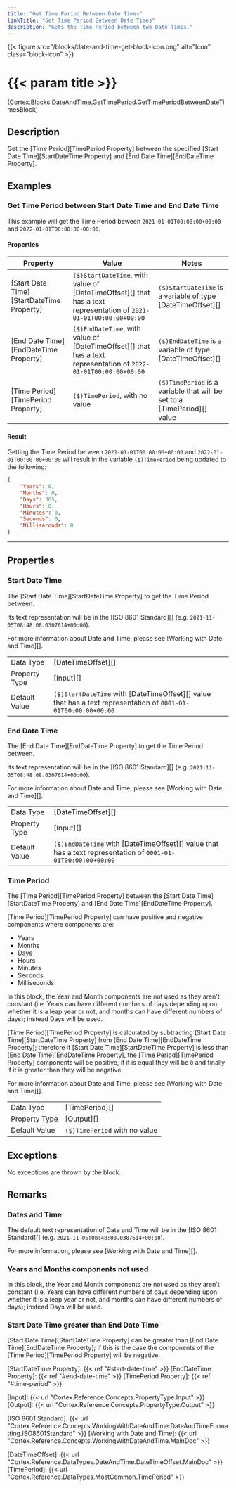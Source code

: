 ```yaml
---
title: "Get Time Period Between Date Times"
linkTitle: "Get Time Period Between Date Times"
description: "Gets the Time Period between two Date Times."
---
```


{{< figure src="/blocks/date-and-time-get-block-icon.png" alt="Icon" class="block-icon" >}}

# {{< param title >}}

<p class="namespace">(Cortex.Blocks.DateAndTime.GetTimePeriod.GetTimePeriodBetweenDateTimesBlock)</p>

## Description

Get the [Time Period][TimePeriod Property] between the specified [Start Date Time][StartDateTime Property] and [End Date Time][EndDateTime Property].

## Examples

### Get Time Period between Start Date Time and End Date Time

This example will get the Time Period beween `2021-01-01T00:00:00+00:00` and `2022-01-01T00:00:00+00:00`.

#### Properties

| Property           | Value                     | Notes                                    |
|--------------------|---------------------------|------------------------------------------|
| [Start Date Time][StartDateTime Property] | `($)StartDateTime`, with value of [DateTimeOffset][] that has a text representation of `2021-01-01T00:00:00+00:00` | `($)StartDateTime` is a variable of type [DateTimeOffset][] |
| [End Date Time][EndDateTime Property] | `($)EndDateTime`, with value of [DateTimeOffset][] that has a text representation of `2022-01-01T00:00:00+00:00` | `($)EndDateTime` is a variable of type [DateTimeOffset][] |
| [Time Period][TimePeriod Property] | `($)TimePeriod`, with no value | `($)TimePeriod` is a variable that will be set to a [TimePeriod][] value |

#### Result

Getting the Time Period between `2021-01-01T00:00:00+00:00` and `2022-01-01T00:00:00+00:00` will result in the variable `($)TimePeriod` being updated to the following:

```json
{
    "Years": 0, 
    "Months": 0, 
    "Days": 365, 
    "Hours": 0, 
    "Minutes": 0, 
    "Seconds": 0, 
    "Milliseconds": 0
}
```

***

## Properties

### Start Date Time

The [Start Date Time][StartDateTime Property] to get the Time Period between.

Its text representation will be in the [ISO 8601 Standard][] (e.g. `2021-11-05T08:48:08.0307614+00:00`).

For more information about Date and Time, please see [Working with Date and Time][].

| | |
|--------------------|---------------------------|
| Data Type | [DateTimeOffset][] |
| Property Type | [Input][] |
| Default Value | `($)StartDateTime` with [DateTimeOffset][] value that has a text representation of `0001-01-01T00:00:00+00:00`|

### End Date Time

The [End Date Time][EndDateTime Property] to get the Time Period between.

Its text representation will be in the [ISO 8601 Standard][] (e.g. `2021-11-05T08:48:08.0307614+00:00`).

For more information about Date and Time, please see [Working with Date and Time][].

| | |
|--------------------|---------------------------|
| Data Type | [DateTimeOffset][] |
| Property Type | [Input][] |
| Default Value | `($)EndDateTime` with [DateTimeOffset][] value that has a text representation of `0001-01-01T00:00:00+00:00`|

### Time Period

The [Time Period][TimePeriod Property] between the [Start Date Time][StartDateTime Property] and [End Date Time][EndDateTime Property].

[Time Period][TimePeriod Property] can have positive and negative components where components are:

* Years
* Months
* Days
* Hours
* Minutes
* Seconds
* Milliseconds

In this block, the Year and Month components are not used as they aren't constant (i.e. Years can have different numbers of days depending upon whether it is a leap year or not, and months can have different numbers of days); instead Days will be used.

[Time Period][TimePeriod Property] is calculated by subtracting [Start Date Time][StartDateTime Property] from [End Date Time][EndDateTime Property]; therefore if [Start Date Time][StartDateTime Property] is less than [End Date Time][EndDateTime Property], the [Time Period][TimePeriod Property] components will be positive, if it is equal they will be `0` and finally if it is greater than they will be negative.

For more information about Date and Time, please see [Working with Date and Time][].

| | |
|--------------------|---------------------------|
| Data Type | [TimePeriod][] |
| Property Type | [Output][] |
| Default Value | `($)TimePeriod` with no value |

## Exceptions

No exceptions are thrown by the block.

## Remarks

### Dates and Time

The default text representation of Date and Time will be in the [ISO 8601 Standard][] (e.g. `2021-11-05T08:48:08.0307614+00:00`).

For more information, please see [Working with Date and Time][].

### Years and Months components not used

In this block, the Year and Month components are not used as they aren't constant (i.e. Years can have different numbers of days depending upon whether it is a leap year or not, and months can have different numbers of days); instead Days will be used.

### Start Date Time greater than End Date Time

[Start Date Time][StartDateTime Property] can be greater than [End Date Time][EndDateTime Property]; if this is the case the components of the [Time Period][TimePeriod Property] will be negative.

[StartDateTime Property]: {{< ref "#start-date-time" >}}
[EndDateTime Property]: {{< ref "#end-date-time" >}}
[TimePeriod Property]: {{< ref "#time-period" >}}

[Input]: {{< url "Cortex.Reference.Concepts.PropertyType.Input" >}}
[Output]: {{< url "Cortex.Reference.Concepts.PropertyType.Output" >}}

[ISO 8601 Standard]: {{< url "Cortex.Reference.Concepts.WorkingWithDateAndTime.DateAndTimeFormatting.ISO8601Standard" >}}
[Working with Date and Time]: {{< url "Cortex.Reference.Concepts.WorkingWithDateAndTime.MainDoc" >}}

[DateTimeOffset]: {{< url "Cortex.Reference.DataTypes.DateAndTime.DateTimeOffset.MainDoc" >}}
[TimePeriod]: {{< url "Cortex.Reference.DataTypes.MostCommon.TimePeriod" >}}
